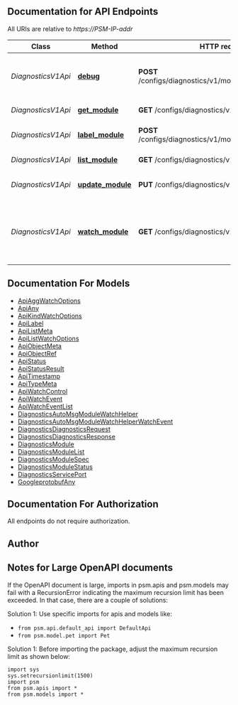 
## Documentation for API Endpoints

All URIs are relative to *https://PSM-IP-addr*

Class | Method | HTTP request | Description
------------ | ------------- | ------------- | -------------
*DiagnosticsV1Api* | [**debug**](../../../../pensando_cloud/docs/DiagnosticsV1Api.md#debug) | **POST** /configs/diagnostics/v1/modules/{O.Name}/Debug | Request Diagnostics information for a module
*DiagnosticsV1Api* | [**get_module**](../../../../pensando_cloud/docs/DiagnosticsV1Api.md#get_module) | **GET** /configs/diagnostics/v1/modules/{O.Name} | Get Module object
*DiagnosticsV1Api* | [**label_module**](../../../../pensando_cloud/docs/DiagnosticsV1Api.md#label_module) | **POST** /configs/diagnostics/v1/modules/{O.Name}/label | Label Module object
*DiagnosticsV1Api* | [**list_module**](../../../../pensando_cloud/docs/DiagnosticsV1Api.md#list_module) | **GET** /configs/diagnostics/v1/modules | List Module objects
*DiagnosticsV1Api* | [**update_module**](../../../../pensando_cloud/docs/DiagnosticsV1Api.md#update_module) | **PUT** /configs/diagnostics/v1/modules/{O.Name} | Update Module object
*DiagnosticsV1Api* | [**watch_module**](../../../../pensando_cloud/docs/DiagnosticsV1Api.md#watch_module) | **GET** /configs/diagnostics/v1/watch/modules | Watch Module objects. Supports WebSockets or HTTP long poll


## Documentation For Models

 - [ApiAggWatchOptions](docs/ApiAggWatchOptions.md)
 - [ApiAny](docs/ApiAny.md)
 - [ApiKindWatchOptions](docs/ApiKindWatchOptions.md)
 - [ApiLabel](docs/ApiLabel.md)
 - [ApiListMeta](docs/ApiListMeta.md)
 - [ApiListWatchOptions](docs/ApiListWatchOptions.md)
 - [ApiObjectMeta](docs/ApiObjectMeta.md)
 - [ApiObjectRef](docs/ApiObjectRef.md)
 - [ApiStatus](docs/ApiStatus.md)
 - [ApiStatusResult](docs/ApiStatusResult.md)
 - [ApiTimestamp](docs/ApiTimestamp.md)
 - [ApiTypeMeta](docs/ApiTypeMeta.md)
 - [ApiWatchControl](docs/ApiWatchControl.md)
 - [ApiWatchEvent](docs/ApiWatchEvent.md)
 - [ApiWatchEventList](docs/ApiWatchEventList.md)
 - [DiagnosticsAutoMsgModuleWatchHelper](docs/DiagnosticsAutoMsgModuleWatchHelper.md)
 - [DiagnosticsAutoMsgModuleWatchHelperWatchEvent](docs/DiagnosticsAutoMsgModuleWatchHelperWatchEvent.md)
 - [DiagnosticsDiagnosticsRequest](docs/DiagnosticsDiagnosticsRequest.md)
 - [DiagnosticsDiagnosticsResponse](docs/DiagnosticsDiagnosticsResponse.md)
 - [DiagnosticsModule](docs/DiagnosticsModule.md)
 - [DiagnosticsModuleList](docs/DiagnosticsModuleList.md)
 - [DiagnosticsModuleSpec](docs/DiagnosticsModuleSpec.md)
 - [DiagnosticsModuleStatus](docs/DiagnosticsModuleStatus.md)
 - [DiagnosticsServicePort](docs/DiagnosticsServicePort.md)
 - [GoogleprotobufAny](docs/GoogleprotobufAny.md)


## Documentation For Authorization

 All endpoints do not require authorization.

## Author




## Notes for Large OpenAPI documents
If the OpenAPI document is large, imports in psm.apis and psm.models may fail with a
RecursionError indicating the maximum recursion limit has been exceeded. In that case, there are a couple of solutions:

Solution 1:
Use specific imports for apis and models like:
- `from psm.api.default_api import DefaultApi`
- `from psm.model.pet import Pet`

Solution 1:
Before importing the package, adjust the maximum recursion limit as shown below:
```
import sys
sys.setrecursionlimit(1500)
import psm
from psm.apis import *
from psm.models import *
```

